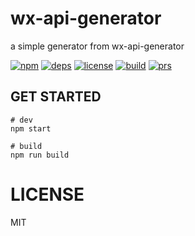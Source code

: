 # wx-api-generator

a simple generator from wx-api-generator

[![npm][npm]][npm-url]
[![deps][deps]][deps-url]
[![license][license]][license-url]
[![build][build]][build-url]
[![prs][prs]][prs-url]

## GET STARTED

```shell
# dev
npm start

# build
npm run build
```


# LICENSE

MIT


[npm]: https://img.shields.io/npm/v/wx-api-generator
[npm-url]: https://www.npmjs.com/package/wx-api-generator

[deps]: https://img.shields.io/david/webpack/webpack.svg
[deps-url]: #


[prs]: https://img.shields.io/badge/PRs-welcome-brightgreen.svg
[prs-url]: https://github.com/wx-open/wx-api-generator/pulls

[license]: https://img.shields.io/github/license/wx-open/wx-api-generator
[license-url]: #
[cover]: https://badgen.net/codecov/c/github/wx-open/wx-api-generator/master
[cover-url]: https://codecov.io/github/wx-open/wx-api-generator/

[build]:https://travis-ci.com/wx-open/wx-api-generator.svg?branch=master
[build-url]:https://travis-ci.com/wx-open/wx-api-generator
